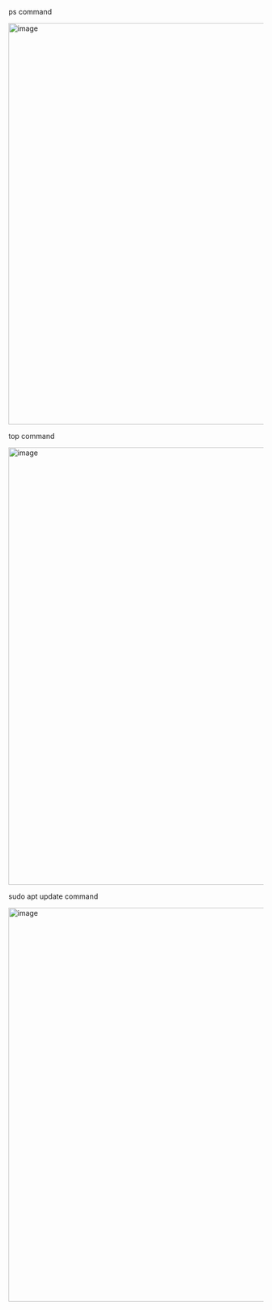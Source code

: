 ps command

<img width="792" alt="image" src="https://github.com/user-attachments/assets/039d12ab-f02d-43e6-9205-0917e2775b6d" />


top command

<img width="863" alt="image" src="https://github.com/user-attachments/assets/e7a5a75d-7b3b-4e47-bde1-814c836e3867" />

sudo apt update command

<img width="777" alt="image" src="https://github.com/user-attachments/assets/f39a89a0-affd-460d-af80-03bb4c3ff6be" />


